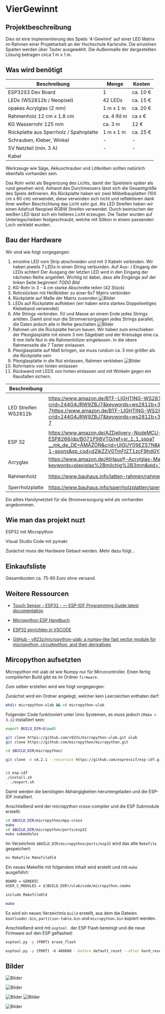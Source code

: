 # VierGewinnt

## Projektbeschreibung

Dies ist eine Implementierung des Spiels '4-Gewinnt' auf einer LED Matrix im Rahmen einer Projektarbeit an der Hochschule Karlsruhe. Die einzelnen Spalten werden über Taster ausgewählt. Die Außenmaße der dargestellten Lösung betragen circa 1 m x 1 m.

## Was wird benötigt

Beschreibung | Menge | Kosten
-------- | -------- | --------
ESP32S3 Dev Board   | 1   | ca. 10 €
LEDs (WS2812b / Neopixel)   | 42 LEDs   | ca. 15 €
opakes Acrylglas (2 mm) | 1 m x 1 m | ca. 20 €
Rahmenholz 12 cm x 1.8 cm | ca. 4 lfd m | ca x €
KG Wasserrohr 125 mm | ca. 3 m | 12 €
Rückplatte aus Sperrholz / Spahnplatte | 1 m x 1 m | ca. 25 €
Schrauben, Kleber, Winkel | - | - 
5V Netzteil (min. 3 A) | - | -
Kabel | | 

Werkzeuge wie Säge, Akkuschrauber und Lötkolben sollten natürlich ebenfalls vorhanden sein.

Das Rohr wirkt als Begrenzung des Lichts, damit der Spielstein später als rund gesehen wird. Anhand des Durchmessers lässt sich die Gesamtgröße des Spiels definieren.
Als Rückplatte haben wir zwei Möbelbauplatten (100 cm x 60 cm) verwendet, diese verwinden sich nicht und reflektieren dank ihrer weißen Beschichtung das Licht sehr gut.
Als LED Streifen haben wir einen Adafruit Neopixel RGBW Streifen verwendet. Durch beimischen der weißen LED lässt sich ein helleres Licht erzeugen.
Die Taster wurden auf Unterlegscheiben festgeschraubt, welche mit Silikon in einem passenden Loch verklebt wurden.

## Bau der Hardware
Wir sind wie folgt vorgegangen:
1. einzelne LED vom Strip abschneiden und mit 3 Kabeln verbinden. Wir haben jeweils 7 LEDs in einen String verbunden. Auf Aus- / Eingang der LEDs achten! Der Ausgang der letzten LED wird in den Eingang der nächsten Reihe angelötet. Wichtig ist dabei, dass alle Eingänge auf der linken Seite beginnen! _TODO Bild_
2. KG-Rohr in 3 - 4 cm starke Abschnitte teilen (42 Stück)
3. Rohrstücken mit Heißkleber zu einer 6x7 Matrix verbinden
4. Rückplatte auf Maße der Matrix zusenden ![Bilder](/bilder/_DSF9839.JPG?raw=true "Bild1")
5. LEDs auf Rückplatte aufkleben (wir haben extra starkes Doppelseitiges Klebeband verwendet) 
6. Alle Strings verbinden. 5V und Masse an einem Ende jedes Strings anlöten. Damit sind nun die Stromversorgungen jedes Strings parallel, die Daten jedoch alle in Reihe geschalten ![Bilder](/bilder/_DSF9842.JPG?raw=true "Bild1")
7. Rahmen um die Rückplatte herum bauen. Wir haben zum einschieben der Plexiglasplatte mit einem 3 mm Sägeblatt und der Kreissäge eine ca. 8 mm tiefe Nut in die Rahmenhölzer eingelassen. In die obere Rahmenseite die 7 Taster einlassen.
8. Plexiglasplatte auf Maß bringen, sie muss rundum ca. 5 mm größer als die Rückplatte sein
9. Plexiglasplatte in die Nut einlassen, Rahmen verkleben ![Bilder](/bilder/_DSF9845.JPG?raw=true "Bild1")
10. Rohrmatrix von hinten einlassen
11. Rückwand mit LEDS von hinten einlassen und mit Winkeln gegen ein Rausfallen sichern.




| Beschreibung         | Link                                                                                                                                                                                                                                                                                                                                                                                                             | Bild                                                                                                                         | Preis | Anzhal      |
| -------------------- | ---------------------------------------------------------------------------------------------------------------------------------------------------------------------------------------------------------------------------------------------------------------------------------------------------------------------------------------------------------------------------------------------------------------- | ---------------------------------------------------------------------------------------------------------------------------- | ----- | ----------- |
| LED Streifen WS2812b | https://www.amazon.de/BTF-LIGHTING-WS2812B-adressierbare-Streifen-Wasserdicht/dp/B01CDTEBKA/ref=sr_1_7?crid=244G4JRW9ZBJ7&keywords=ws2812b+30+led%2Fm&qid=1680710500&sprefix=ws2812b+%2Caps%2C112&sr=8-7https://www.amazon.de/BTF-LIGHTING-WS2812B-adressierbare-Streifen-Wasserdicht/dp/B01CDTEBKA/ref=sr_1_7?crid=244G4JRW9ZBJ7&keywords=ws2812b+30+led%2Fm&qid=1680710500&sprefix=ws2812b+%2Caps%2C112&sr=8-7 | <img title="" src="file:///C:/Users/lucas/AppData/Roaming/marktext/images/2023-04-05-18-27-04-image.png" alt="" width="111"> | 28    | 1 (42 Leds) |
| ESP 32               | https://www.amazon.de/AZDelivery-NodeMCU-Development-Nachfolgermodell-ESP8266/dp/B071P98VTG/ref=sr_1_1_sspa?__mk_de_DE=ÅMÅŽÕÑ&crid=UIGUY09EZS7N&keywords=esp32&qid=1680710547&sprefix=esp32%2Caps%2C118&sr=8-1-spons&sp_csd=d2lkZ2V0TmFtZT1zcF9hdGY&th=1                                                                                                                                                         | ![](C:\Users\lucas\AppData\Roaming\marktext\images\2023-04-05-18-28-05-image.png)                                            | 11,29 | 1           |
| Acryglas             | https://www.amazon.de/AtHaus®-Acrylglas-Materialstärke-Milchglas-Plexiglas/dp/B09J3RZKYG/ref=sr_1_11?keywords=plexiglas%2Bmilchig%2B3mm&qid=1680710575&sprefix=plexiglas%2Bmil%2Caps%2C130&sr=8-11&th=1                                                                                                                                                                                                          | ![](C:\Users\lucas\AppData\Roaming\marktext\images\2023-04-05-18-29-53-image.png)                                            | 10    | 1           |
| Rahmenholz           | https://www.bauhaus.info/latten-rahmen/rahmenholz/p/20756143                                                                                                                                                                                                                                                                                                                                                     | ![](C:\Users\lucas\AppData\Roaming\marktext\images\2023-04-05-18-31-22-image.png)                                            | 15    | 1 (1,8 lfm) |
| Sperrholzplatte      | https://www.bauhaus.info/sperrholzplatten/sperrholzplatte-fixmass/p/14454573                                                                                                                                                                                                                                                                                                                                     | ![](C:\Users\lucas\AppData\Roaming\marktext\images\2023-04-05-18-32-34-image.png)                                            | 11    | 1           |

Ein alltes Handynetzteil für die Stromversorgung wird als vorhanden angebommen. 

## Wie man das projekt nuzt



ESP32 mit Micropython

Visual Studio Code mit pymakr

Zunächst muss die Hardware Gebaut werden. Mehr dazu folgt...


## Einkaufsliste



Gesamtkosten ca. 75-80 Euro ohne versand.

## Weitere Ressourcen

- [Touch Sensor - ESP32 - &mdash; ESP-IDF Programming Guide latest documentation](https://docs.espressif.com/projects/esp-idf/en/latest/esp32/api-reference/peripherals/touch_pad.html)

- [Micropython ESP Handbuch](https://docs.micropython.org/en/latest/esp32/quickref.html#neopixel-and-apa106-driver)

- [ESP32 einrichten in VSCODE](https://draeger-it.blog/visual-studio-code-fuer-micropython-einrichten/)

- [GitHub - v923z/micropython-ulab: a numpy-like fast vector module for micropython, circuitpython, and their derivatives](https://github.com/v923z/micropython-ulab)

## Mircopython aufsetzten

Micropython mit ulab ist wie Numpy nur für Mircocontroller. Einen fertig compilierten Build gibt es im Ordner ``firmware``.

Zum selber erstellen wird wie folgt vorgegangen: 

Zunächst wird ein Ordner angelegt, welcher kein Leerzeichen enthaten darf:

```bash
mkdir micropython-ulab && cd micropython-ulab
```

Folgender Code funktioniert unter Unix Systemen, es muss jedoch ``CMake > 3.12`` installiert sein:

```bash
export BUILD_DIR=$(pwd)

git clone https://github.com/v923z/micropython-ulab.git ulab
git clone https://github.com/micropython/micropython.git

cd $BUILD_DIR/micropython/

git clone -b v4.2.1 --recursive https://github.com/espressif/esp-idf.git


cd esp-idf
./install.sh
. ./export.sh
```

Damit werden die benötigten Abhängigkeiten heruntergeladen und die ESP-IDF installiert. 

Anschließend wird der micropython cross-compiler und die ESP Submodule erstellt:

```bash
cd $BUILD_DIR/micropython/mpy-cross
make
cd $BUILD_DIR/micropython/ports/esp32
make submodules
```

Im Verzeichnis ``$BUILD_DIR/micropython/ports/esp32`` wird das alte ``Makefile `` gespeichert: 

```bash
mv Makefile MakefileOld
```

 Ein neues Makefile mit folgendem Inhalt wird erstellt und mit ``make`` ausgeführt:

```bash
BOARD = GENERIC
USER_C_MODULES = $(BUILD_DIR)/ulab/code/micropython.cmake

include MakefileOld
```

```bash
make
```

Es wird ein neues Verzeichnis ``build`` erstellt, aus dem die Dateien ``bootloader.bin``, ``partition-table.bin`` und ``micropython.bin`` kopiert werden.

Anschließend wird mit ``esptool `` der ESP Flash bereinigt und die neue Firmware auf den ESP geflashed:

```bash
esptool.py -p (PORT) erase_flash

esptool.py -p (PORT) -b 460800 --before default_reset --after hard_reset --chip esp32  write_flash --flash_mode dio --flash_size detect --flash_freq 40m 0x1000 bootloader.bin 0x8000 partition-table.bin 0x10000 micropython.bin

```





## Bilder

![Bilder](/bilder/_DSF9838.JPG?raw=true "Bild1")



![Bilder](/bilder/_DSF9840.JPG?raw=true "Bild1")



![Bilder](/bilder/_DSF9843.JPG?raw=true "Bild1")
![Bilder](/bilder/_DSF9844.JPG?raw=true "Bild1")


![Bilder](/bilder/_DSF9847.JPG?raw=true "Bild1")
